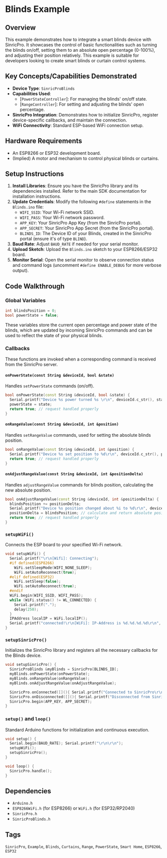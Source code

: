 # Blinds Example

## Overview
This example demonstrates how to integrate a smart blinds device with SinricPro. It showcases the control of basic functionalities such as turning the blinds on/off, setting them to an absolute open percentage (0-100%), and adjusting their position relatively. This example is suitable for developers looking to create smart blinds or curtain control systems.

## Key Concepts/Capabilities Demonstrated
*   **Device Type**: `SinricProBlinds`
*   **Capabilities Used**: 
    *   [`PowerStateController`]: For managing the blinds' on/off state.
    *   [`RangeController`]: For setting and adjusting the blinds' open percentage.
*   **SinricPro Integration**: Demonstrates how to initialize SinricPro, register device-specific callbacks, and maintain the connection.
*   **WiFi Connectivity**: Standard ESP-based WiFi connection setup.

## Hardware Requirements
*   An ESP8266 or ESP32 development board.
*   (Implied) A motor and mechanism to control physical blinds or curtains.

## Setup Instructions
1.  **Install Libraries**: Ensure you have the SinricPro library and its dependencies installed. Refer to the main SDK documentation for installation instructions.
2.  **Update Credentials**: Modify the following `#define` statements in the `Blinds.ino` file:
    *   `WIFI_SSID`: Your Wi-Fi network SSID.
    *   `WIFI_PASS`: Your Wi-Fi network password.
    *   `APP_KEY`: Your SinricPro App Key (from the SinricPro portal).
    *   `APP_SECRET`: Your SinricPro App Secret (from the SinricPro portal).
    *   `BLINDS_ID`: The Device ID of your Blinds, created in the SinricPro portal (ensure it's of type `BLIND`).
3.  **Baud Rate**: Adjust `BAUD_RATE` if needed for your serial monitor.
4.  **Upload Sketch**: Upload the `Blinds.ino` sketch to your ESP8266/ESP32 board.
5.  **Monitor Serial**: Open the serial monitor to observe connection status and command logs (uncomment `#define ENABLE_DEBUG` for more verbose output).

## Code Walkthrough

### Global Variables
```cpp
int blindsPosition = 0;
bool powerState = false;
```
These variables store the current open percentage and power state of the blinds, which are updated by incoming SinricPro commands and can be used to reflect the state of your physical blinds.

### Callbacks
These functions are invoked when a corresponding command is received from the SinricPro server.

#### `onPowerState(const String &deviceId, bool &state)`
Handles `setPowerState` commands (on/off).
```cpp
bool onPowerState(const String &deviceId, bool &state) {
  Serial.printf("Device %s power turned %s \r\n", deviceId.c_str(), state?"on":"off");
  powerState = state;
  return true; // request handled properly
}
```

#### `onRangeValue(const String &deviceId, int &position)`
Handles `setRangeValue` commands, used for setting the absolute blinds position.
```cpp
bool onRangeValue(const String &deviceId, int &position) {
  Serial.printf("Device %s set position to %d\r\n", deviceId.c_str(), position);
  return true; // request handled properly
}
```

#### `onAdjustRangeValue(const String &deviceId, int &positionDelta)`
Handles `adjustRangeValue` commands for blinds position, calculating the new absolute position.
```cpp
bool onAdjustRangeValue(const String &deviceId, int &positionDelta) {
  blindsPosition += positionDelta;
  Serial.printf("Device %s position changed about %i to %d\r\n", deviceId.c_str(), positionDelta, blindsPosition);
  positionDelta = blindsPosition; // calculate and return absolute position
  return true; // request handled properly
}
```

### `setupWiFi()`
Connects the ESP board to your specified Wi-Fi network.
```cpp
void setupWiFi() {
  Serial.printf("\r\n[Wifi]: Connecting");
  #if defined(ESP8266)
    WiFi.setSleepMode(WIFI_NONE_SLEEP); 
    WiFi.setAutoReconnect(true);
  #elif defined(ESP32)
    WiFi.setSleep(false); 
    WiFi.setAutoReconnect(true);
  #endif
  WiFi.begin(WIFI_SSID, WIFI_PASS);
  while (WiFi.status() != WL_CONNECTED) {
    Serial.printf(".");
    delay(250);
  }
  IPAddress localIP = WiFi.localIP();
  Serial.printf("connected!\r\n[WiFi]: IP-Address is %d.%d.%d.%d\r\n", localIP[0], localIP[1], localIP[2], localIP[3]);
}
```

### `setupSinricPro()`
Initializes the SinricPro library and registers all the necessary callbacks for the Blinds device.
```cpp
void setupSinricPro() {
  SinricProBlinds &myBlinds = SinricPro[BLINDS_ID];
  myBlinds.onPowerState(onPowerState);
  myBlinds.onRangeValue(onRangeValue);
  myBlinds.onAdjustRangeValue(onAdjustRangeValue);

  SinricPro.onConnected([](){ Serial.printf("Connected to SinricPro\r\n"); }); 
  SinricPro.onDisconnected([](){ Serial.printf("Disconnected from SinricPro\r\n"); });
  SinricPro.begin(APP_KEY, APP_SECRET);
}
```

### `setup()` and `loop()`
Standard Arduino functions for initialization and continuous execution.
```cpp
void setup() {
  Serial.begin(BAUD_RATE); Serial.printf("\r\n\r\n");
  setupWiFi();
  setupSinricPro();
}

void loop() {
  SinricPro.handle();
}
```

## Dependencies
*   `Arduino.h`
*   `ESP8266WiFi.h` (for ESP8266) or `WiFi.h` (for ESP32/RP2040)
*   `SinricPro.h`
*   `SinricProBlinds.h`

## Tags
`SinricPro`, `Example`, `Blinds`, `Curtains`, `Range`, `PowerState`, `Smart Home`, `ESP8266`, `ESP32`

